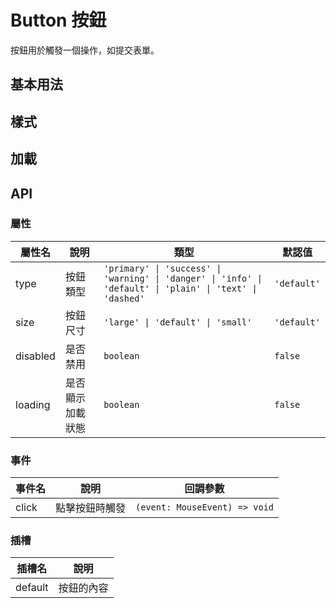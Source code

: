 <script setup>
  import BasicDemo from '@/components/Button/demos/BasicDemo.vue'
  import TypeDemo from '@/components/Button/demos/TypeDemo.vue'
  import LoadingDemo from '@/components/Button/demos/LoadingDemo.vue'
</script>

# Button 按鈕

按鈕用於觸發一個操作，如提交表單。

## 基本用法

<SConfigProvider>
<BasicDemo />
</SConfigProvider>

## 樣式

<SConfigProvider>
<TypeDemo />
</SConfigProvider>

## 加載

<SConfigProvider>
  <LoadingDemo />
</SConfigProvider>

## API

### 屬性

| 屬性名   | 說明             | 類型                                                                                                      | 默認值      |
| -------- | ---------------- | --------------------------------------------------------------------------------------------------------- | ----------- |
| type     | 按鈕類型         | `'primary' \| 'success' \| 'warning' \| 'danger' \| 'info' \| 'default' \| 'plain' \| 'text' \| 'dashed'` | `'default'` |
| size     | 按鈕尺寸         | `'large' \| 'default' \| 'small'`                                                                         | `'default'` |
| disabled | 是否禁用         | `boolean`                                                                                                 | `false`     |
| loading  | 是否顯示加載狀態 | `boolean`                                                                                                 | `false`     |

### 事件

| 事件名 | 說明           | 回調參數                      |
| ------ | -------------- | ----------------------------- |
| click  | 點擊按鈕時觸發 | `(event: MouseEvent) => void` |

### 插槽

| 插槽名  | 說明       |
| ------- | ---------- |
| default | 按鈕的內容 |
